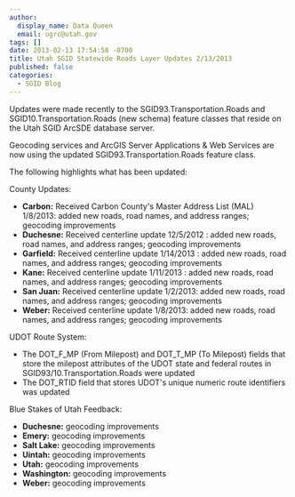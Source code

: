 ```yaml
---
author:
  display_name: Data Queen
  email: ugrc@utah.gov
tags: []
date: 2013-02-13 17:54:58 -0700
title: Utah SGID Statewide Roads Layer Updates 2/13/2013
published: false
categories:
  - SGID Blog
---
```

Updates were made recently to the SGID93.Transportation.Roads and SGID10.Transportation.Roads (new schema) feature classes that reside on the Utah SGID ArcSDE database server.

Geocoding services and ArcGIS Server Applications & Web Services are now using the updated SGID93.Transportation.Roads feature class.

The following highlights what has been updated:

County Updates:

- **Carbon:** Received Carbon County's Master Address List (MAL) 1/8/2013: added new roads, road names, and address ranges; geocoding improvements
- **Duchesne:** Received centerline update 12/5/2012 : added new roads, road names, and address ranges; geocoding improvements
- **Garfield:** Received centerline update 1/14/2013 : added new roads, road names, and address ranges; geocoding improvements
- **Kane:** Received centerline update 1/11/2013 : added new roads, road names, and address ranges; geocoding improvements
- **San Juan:** Received centerline update 1/2/2013: added new roads, road names, and address ranges; geocoding improvements
- **Weber:** Received centerline update 1/8/2013: added new roads, road names, and address ranges; geocoding improvements

UDOT Route System:

- The DOT\_F\_MP (From Milepost) and DOT\_T\_MP (To Milepost) fields that store the milepost attributes of the UDOT state and federal routes in SGID93/10.Transportation.Roads were updated
- The DOT_RTID field that stores UDOT's unique numeric route identifiers was updated

Blue Stakes of Utah Feedback:

- **Duchesne:** geocoding improvements
- **Emery:** geocoding improvements
- **Salt Lake:** geocoding improvements
- **Uintah:** geocoding improvements
- **Utah:** geocoding improvements
- **Washington:** geocoding improvements
- **Weber:** geocoding improvements
